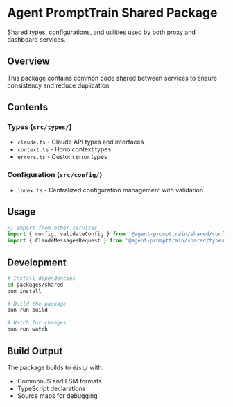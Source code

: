 # Agent PromptTrain Shared Package

Shared types, configurations, and utilities used by both proxy and dashboard services.

## Overview

This package contains common code shared between services to ensure consistency and reduce duplication.

## Contents

### Types (`src/types/`)

- `claude.ts` - Claude API types and interfaces
- `context.ts` - Hono context types
- `errors.ts` - Custom error types

### Configuration (`src/config/`)

- `index.ts` - Centralized configuration management with validation

## Usage

```typescript
// Import from other services
import { config, validateConfig } from '@agent-prompttrain/shared/config'
import { ClaudeMessagesRequest } from '@agent-prompttrain/shared/types'
```

## Development

```bash
# Install dependencies
cd packages/shared
bun install

# Build the package
bun run build

# Watch for changes
bun run watch
```

## Build Output

The package builds to `dist/` with:

- CommonJS and ESM formats
- TypeScript declarations
- Source maps for debugging
